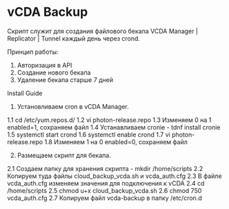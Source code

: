 # vCDA Backup

Скрипт служит для создания файлового бекапа VCDA Manager | Replicator | Tunnel каждый день через crond.

Принцип работы:
1. Авторизация в API
2. Создание нового бекапа
3. Удаление бекапа старше 7 дней


Install Guide

1. Установливаем cron в vCDA Manager.

  1.1 cd /etc/yum.repos.d/
  1.2 vi photon-release.repo
  1.3 Изменяем 0 на 1 enabled=1, сохраняем файл
  1.4 Устанавливаем cronie - tdnf install cronie
  1.5 systemctl start crond
  1.6 systemctl enable crond
  1.7 vi photon-release.repo
  1.8 Изменяем 1 на 0 enabled=0, сохраняем файл


2. Размещаем скрипт для бекапа.

  2.1 Создаем папку для хранения скрипта - mkdir /home/scripts
  2.2 Копируем туда файлы cloud_backup_vcda.sh и vcda_auth.cfg
  2.3 В файле vcda_auth.cfg изменяем значения для подключения к vCDA
  2.4 cd /home/scripts
  2.5 chmod u+x cloud_backup_vcda.sh
  2.6 chmod 750 vcda_auth.cfg
  2.7 Копируем файл vcda-backup в папку /etc/cron.d
